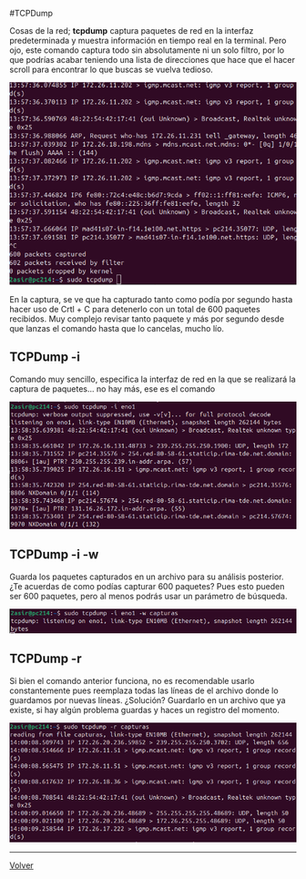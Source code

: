#TCPDump

Cosas de la red; **tcpdump** captura paquetes de red en la interfaz predeterminada y muestra información en tiempo real en la terminal. Pero ojo, este comando captura todo
sin absolutamente ni un solo filtro, por lo que podrías acabar teniendo una lista de direcciones que hace que el hacer scroll para encontrar lo que buscas se vuelva tedioso.

![tcpdump](/img/tcpdump.png)

En la captura, se ve que ha capturado tanto como podía por segundo hasta hacer uso de Crtl + C para detenerlo con un total de 600 paquetes recibidos. Muy complejo revisar tanto
paquete y más por segundo desde que lanzas el comando hasta que lo cancelas, mucho lío.

## TCPDump -i 
Comando muy sencillo, especifica la interfaz de red en la que se realizará la captura de paquetes... no hay más, ese es el comando

![tcpdump](/img/tcpdumpi.png)

## TCPDump -i -w
Guarda los paquetes capturados en un archivo para su análisis posterior. ¿Te acuerdas de como podías capturar 600 paquetes? Pues esto pueden ser 600 paquetes, pero al menos
podrás usar un parámetro de búsqueda.

![tcpdump](/img/tcpdumpeno.png)

## TCPDump -r
Si bien el comando anterior funciona, no es recomendable usarlo constantemente pues reemplaza todas las líneas de el archivo donde lo guardamos por nuevas líneas.
¿Solución? Guardarlo en un archivo que ya existe, si hay algún problema guardas y haces un registro del momento.

![tcpdump](/img/tcpdumpr.png)

***

[Volver](README.md)
